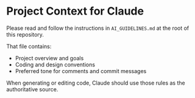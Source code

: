 # Project Context for Claude

Please read and follow the instructions in `AI_GUIDELINES.md` at the root of this repository.

That file contains:
- Project overview and goals
- Coding and design conventions
- Preferred tone for comments and commit messages

When generating or editing code, Claude should use those rules as the authoritative source.
